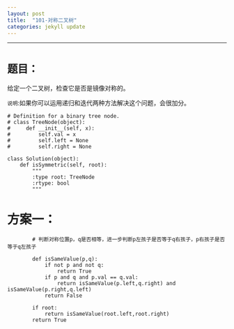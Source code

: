 ```yaml
---
layout: post
title:  "101-对称二叉树"
categories: jekyll update
---
```

_______________________________________________________________________________
# `题目：`

给定一个二叉树，检查它是否是镜像对称的。

`说明`:如果你可以运用递归和迭代两种方法解决这个问题，会很加分。

    # Definition for a binary tree node.
    # class TreeNode(object):
    #     def __init__(self, x):
    #         self.val = x
    #         self.left = None
    #         self.right = None

    class Solution(object):
        def isSymmetric(self, root):
            """
            :type root: TreeNode
            :rtype: bool
            """

# 方案一：
            
            # 判断对称位置p，q是否相等，进一步判断p左孩子是否等于q右孩子，p右孩子是否等于q左孩子
            
            def isSameValue(p,q):
                if not p and not q:
                    return True 
                if p and q and p.val == q.val:
                    return isSameValue(p.left,q.right) and isSameValue(p.right,q.left)
                return False
            
            if root:
                return isSameValue(root.left,root.right)
            return True

